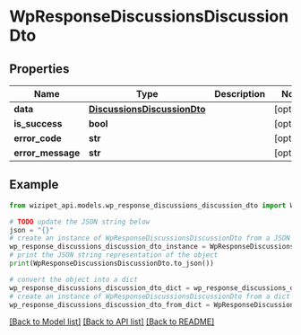# WpResponseDiscussionsDiscussionDto


## Properties

Name | Type | Description | Notes
------------ | ------------- | ------------- | -------------
**data** | [**DiscussionsDiscussionDto**](DiscussionsDiscussionDto.md) |  | [optional] 
**is_success** | **bool** |  | [optional] 
**error_code** | **str** |  | [optional] 
**error_message** | **str** |  | [optional] 

## Example

```python
from wizipet_api.models.wp_response_discussions_discussion_dto import WpResponseDiscussionsDiscussionDto

# TODO update the JSON string below
json = "{}"
# create an instance of WpResponseDiscussionsDiscussionDto from a JSON string
wp_response_discussions_discussion_dto_instance = WpResponseDiscussionsDiscussionDto.from_json(json)
# print the JSON string representation of the object
print(WpResponseDiscussionsDiscussionDto.to_json())

# convert the object into a dict
wp_response_discussions_discussion_dto_dict = wp_response_discussions_discussion_dto_instance.to_dict()
# create an instance of WpResponseDiscussionsDiscussionDto from a dict
wp_response_discussions_discussion_dto_from_dict = WpResponseDiscussionsDiscussionDto.from_dict(wp_response_discussions_discussion_dto_dict)
```
[[Back to Model list]](../README.md#documentation-for-models) [[Back to API list]](../README.md#documentation-for-api-endpoints) [[Back to README]](../README.md)


